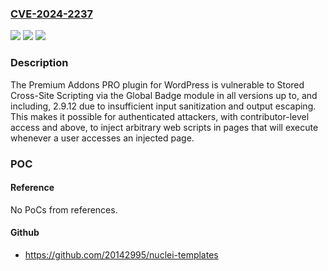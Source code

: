### [CVE-2024-2237](https://cve.mitre.org/cgi-bin/cvename.cgi?name=CVE-2024-2237)
![](https://img.shields.io/static/v1?label=Product&message=Premium%20Addons%20Pro%20for%20Elementor&color=blue)
![](https://img.shields.io/static/v1?label=Version&message=*%3C%3D%202.9.12%20&color=brighgreen)
![](https://img.shields.io/static/v1?label=Vulnerability&message=CWE-79%20Improper%20Neutralization%20of%20Input%20During%20Web%20Page%20Generation%20('Cross-site%20Scripting')&color=brighgreen)

### Description

The Premium Addons PRO plugin for WordPress is vulnerable to Stored Cross-Site Scripting via the Global Badge module in all versions up to, and including, 2.9.12 due to insufficient input sanitization and output escaping. This makes it possible for authenticated attackers, with contributor-level access and above, to inject arbitrary web scripts in pages that will execute whenever a user accesses an injected page.

### POC

#### Reference
No PoCs from references.

#### Github
- https://github.com/20142995/nuclei-templates

